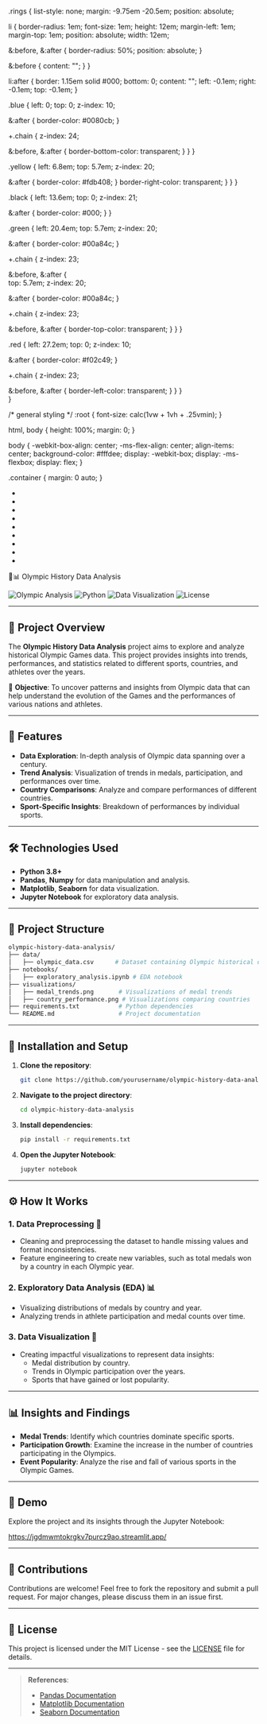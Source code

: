 # 
.rings {
  list-style: none;
  margin: -9.75em -20.5em;
  position: absolute;
  
  li {
    border-radius: 1em;
    font-size: 1em;
    height: 12em;
    margin-left: 1em;
    margin-top: 1em;
    position: absolute;
    width: 12em;
    
   &:before, &:after {
      border-radius: 50%;
      position: absolute;
    }
    
   &:before {
      content: "";
    }
  }
  
  li:after {
    border: 1.15em solid #000;
    bottom: 0;
    content: "";
    left: -0.1em;
    right: -0.1em;
    top: -0.1em;
  }
  
  .blue {
    left: 0;
    top: 0;
    z-index: 10;
    
   &:after {
      border-color: #0080cb;
    }
    
   +.chain {
      z-index: 24;

   &:before, &:after {
        border-bottom-color: transparent;
      }
    }
  }
  
  .yellow {
    left: 6.8em;
    top: 5.7em;
    z-index: 20;
    
 &:after {
      border-color: #fdb408;
    }
   border-right-color: transparent;
      }
    }
  }
  
  .black {
    left: 13.6em;
    top: 0;
    z-index: 21;
    
   &:after {
        border-color: #000;
    }
  }
  
  .green {
    left: 20.4em;
    top: 5.7em;
    z-index: 20;
    
   &:after {
      border-color: #00a84c;
    }
    
   +.chain  {
      z-index: 23;

   &:before, &:after {    
      top: 5.7em;
    z-index: 20;
    
   &:after {
      border-color: #00a84c;
    }
    
   +.chain  {
      z-index: 23;

   &:before, &:after {
            border-top-color:        transparent;
      }
    }
  }
  
  .red {
    left: 27.2em;
    top: 0;
    z-index: 10;
    
   &:after {
      border-color: #f02c49;
    }
    
   +.chain {
      z-index: 23;

   &:before, &:after {
        border-left-color: transparent;
      }
    }
  }  
}














/* general styling */
:root {
  font-size: calc(1vw + 1vh + .25vmin);
}

html, body {
  height: 100%;
  margin: 0;
}

body {
  -webkit-box-align: center;
  -ms-flex-align: center;
  align-items: center;
  background-color: #fffdee;
  display: -webkit-box;
  display: -ms-flexbox;
  display: flex;
}

.container {
  margin: 0 auto;
}
<div class="container">
  <ul class="rings">
    <li class="blue"></li>
    <li class="blue chain"></li>
    <li class="yellow"></li>
    <li class="yellow chain"></li>
    <li class="black"></li>
    <li class="green"></li>
    <li class="green chain"></li>
    <li class="red"></li>
    <li class="red chain"></li>
  </ul>
</div>
🏅📊 Olympic History Data Analysis 

![Olympic Analysis](https://img.shields.io/badge/Olympic-Data%20Analysis-blue?style=for-the-badge) ![Python](https://img.shields.io/badge/Python-3.8%2B-yellow?style=for-the-badge) ![Data Visualization](https://img.shields.io/badge/Visualization-Powered-red?style=for-the-badge) ![License](https://img.shields.io/badge/License-MIT-green?style=for-the-badge)

---

## 📖 Project Overview

The **Olympic History Data Analysis** project aims to explore and analyze historical Olympic Games data. This project provides insights into trends, performances, and statistics related to different sports, countries, and athletes over the years. 

🎯 **Objective**: 
To uncover patterns and insights from Olympic data that can help understand the evolution of the Games and the performances of various nations and athletes.

---

## 🌟 Features

- **Data Exploration**: In-depth analysis of Olympic data spanning over a century.
- **Trend Analysis**: Visualization of trends in medals, participation, and performances over time.
- **Country Comparisons**: Analyze and compare performances of different countries.
- **Sport-Specific Insights**: Breakdown of performances by individual sports.

---

## 🛠️ Technologies Used

- **Python 3.8+**
- **Pandas**, **Numpy** for data manipulation and analysis.
- **Matplotlib**, **Seaborn** for data visualization.
- **Jupyter Notebook** for exploratory data analysis.

---

## 📂 Project Structure

```bash
olympic-history-data-analysis/
├── data/
│   ├── olympic_data.csv      # Dataset containing Olympic historical data
├── notebooks/
│   ├── exploratory_analysis.ipynb # EDA notebook
├── visualizations/
│   ├── medal_trends.png       # Visualizations of medal trends
│   ├── country_performance.png # Visualizations comparing countries
├── requirements.txt           # Python dependencies
└── README.md                  # Project documentation
```

---

## 🚀 Installation and Setup

1. **Clone the repository**:
   ```bash
   git clone https://github.com/yourusername/olympic-history-data-analysis.git
   ```

2. **Navigate to the project directory**:
   ```bash
   cd olympic-history-data-analysis
   ```

3. **Install dependencies**:
   ```bash
   pip install -r requirements.txt
   ```

4. **Open the Jupyter Notebook**:
   ```bash
   jupyter notebook
   ```

---

## ⚙️ How It Works

### 1. Data Preprocessing 🧹
- Cleaning and preprocessing the dataset to handle missing values and format inconsistencies.
- Feature engineering to create new variables, such as total medals won by a country in each Olympic year.

### 2. Exploratory Data Analysis (EDA) 📊
- Visualizing distributions of medals by country and year.
- Analyzing trends in athlete participation and medal counts over time.

### 3. Data Visualization 🎨
- Creating impactful visualizations to represent data insights:
  - Medal distribution by country.
  - Trends in Olympic participation over the years.
  - Sports that have gained or lost popularity.

---

## 📊 Insights and Findings

- **Medal Trends**: Identify which countries dominate specific sports.
- **Participation Growth**: Examine the increase in the number of countries participating in the Olympics.
- **Event Popularity**: Analyze the rise and fall of various sports in the Olympic Games.

---

## 🎥 Demo

Explore the project and its insights through the Jupyter Notebook:

https://jgdmwmtokrgkv7purcz9ao.streamlit.app/

---

## 🤝 Contributions

Contributions are welcome! Feel free to fork the repository and submit a pull request. For major changes, please discuss them in an issue first.

---

## 📄 License

This project is licensed under the MIT License - see the [LICENSE](LICENSE) file for details.

---

> **References**:
> - [Pandas Documentation](https://pandas.pydata.org/)
> - [Matplotlib Documentation](https://matplotlib.org/)
> - [Seaborn Documentation](https://seaborn.pydata.org/)
